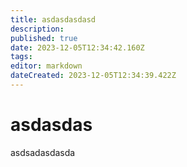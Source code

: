 ```yaml
---
title: asdasdasdasd
description: 
published: true
date: 2023-12-05T12:34:42.160Z
tags: 
editor: markdown
dateCreated: 2023-12-05T12:34:39.422Z
---
```


# asdasdas
asdsadasdasda